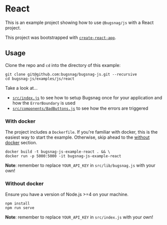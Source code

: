 # React

This is an example project showing how to use `@bugsnag/js` with a React project.

This project was bootstrapped with [`create-react-app`](https://github.com/facebook/create-react-app).

## Usage

Clone the repo and `cd` into the directory of this example:

```
git clone git@github.com:bugsnag/bugsnag-js.git --recursive
cd bugsnag-js/examples/js/react
```
Take a look at…
- [`src/index.js`](src/index.js) to see how to setup Bugsnag once for your application and how the `ErrorBoundary` is used
- [`src/components/BadButtons.js`](src/components/BadButtons.js) to see how the errors are triggered

### With docker

The project includes a `Dockerfile`. If you're familiar with docker, this is the easiest way to start the example. Otherwise, skip ahead to the [without docker](#without-docker) section.

```
docker build -t bugsnag-js-example-react . && \
docker run -p 5000:5000 -it bugsnag-js-example-react
```

__Note__: remember to replace `YOUR_API_KEY` in `src/lib/bugsnag.js` with your own!

### Without docker

Ensure you have a version of Node.js >=4 on your machine.

```
npm install
npm run serve
```
__Note__: remember to replace `YOUR_API_KEY` in `src/index.js` with your own!
